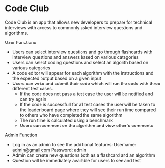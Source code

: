 # Code Club

Code Club is an app that allows new developers to prepare for technical interviews with access to commonly asked interview questions and algorithms. 

User Functions
- Users can select interview questions and go through flashcards with interview questions and answers based on various categories 
- Users can select coding questions and select an algorith based on various categories 
- A code editor will appear for each algorithm with the instructions and the expected output based on a given input
- Users can write and submit their code which will run the code with three different test cases. 
    - If the code does not pass a test case the user will be notified and can try again 
    - If the code is successfull for all test cases the user will be taken to the leader board page where they will see their run time compared to others who have completed the same algorithm 
    - The run time is calculated using a benchmark 
    - Users can comment on the algorithm and view other's comments 

Admin Function 
- Log in as an admin to see the additional features: 
    Username: admin@gmail.com
    Password: admin
- Admin can create new questions both as a flashcard and an algorithm 
- Question will be immediately available for users to see and test 